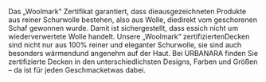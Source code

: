 Das „Woolmark“ Zertifikat garantiert, dass dieausgezeichneten Produkte aus reiner Schurwolle bestehen, also aus Wolle, diedirekt vom geschorenen Schaf gewonnen wurde. Damit ist sichergestellt, dass essich nicht um wiederverwertete Wolle handelt. Unsere „Woolmark“ zertifiziertenDecken sind nicht nur aus 100% reiner und eleganter Schurwolle, sie sind auch besonders wärmendund angenehm auf der Haut. Bei URBANARA finden Sie zertifizierte Decken in den
unterschiedlichsten Designs, Farben und Größen – da ist für jeden Geschmacketwas dabei.
